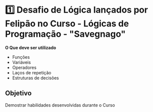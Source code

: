 
# 1️⃣ Desafio de Lógica lançados por Felipão no Curso - Lógicas de Programação - "Savegnago"

**O Que deve ser utilizado**

- Funções
- Variáveis
- Operadores
- Laços de repetição
- Estruturas de decisões

## Objetivo

Demostrar habilidades desenvolvidas durante o Curso
